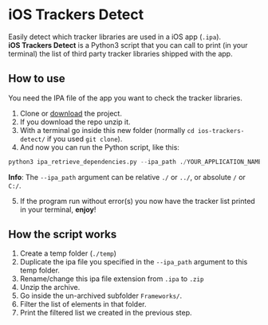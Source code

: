 # iOS Trackers Detect
Easily detect which tracker libraries are used in a iOS app (`.ipa`).  
**iOS Trackers Detect** is a Python3 script that you can call to print (in your terminal) the list of third party tracker libraries shipped with the app.

## How to use
You need the IPA file of the app you want to check the tracker libraries.

 1. Clone or [download](https://github.com/octo-technology/ios-trackers-detect/archive/refs/heads/main.zip) the project.
 2. If you download the repo unzip it.
 3. With a terminal go inside this new folder (normally `cd ios-trackers-detect/` if you used `git clone`).
 4. And now you can run the Python script, like this:
 ```python
 python3 ipa_retrieve_dependencies.py --ipa_path ./YOUR_APPLICATION_NAME.ipa
 ```  
 **Info**: The `--ipa_path` argument can be relative `./` or `../`, or absolute `/` or `C:/`.
 
 5. If the program run without error(s) you now have the tracker list printed in your terminal, **enjoy**!

## How the script works
 1. Create a temp folder (`./temp`)
 2. Duplicate the ipa file you specified in the `--ipa_path` argument to this temp folder.
 3. Rename/change this ipa file extension from `.ipa` to `.zip`
 4. Unzip the archive.
 5. Go inside the un-archived subfolder `Frameworks/`.
 6. Filter the list of elements in that folder.
 7. Print the filtered list we created in the previous step.
